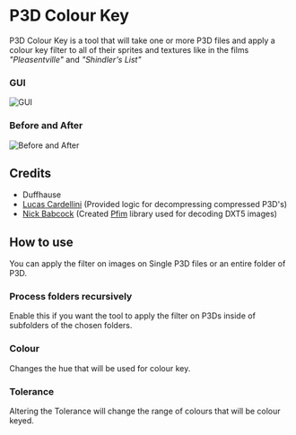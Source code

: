 # P3D Colour Key
P3D Colour Key is a tool that will take one or more P3D files and apply a colour key filter to all of their sprites and textures like in the films *"Pleasentville"* and *"Shindler's List"*
### GUI
![GUI](https://i.imgur.com/AW0ofCF.png)
### Before and After
![Before and After](https://i.imgur.com/Ecd66Yi.pngi)
## Credits
- Duffhause 
- [Lucas Cardellini](https://github.com/lucasc190) (Provided logic for decompressing compressed P3D's)
- [Nick Babcock](https://github.com/nickbabcock) (Created [Pfim](https://github.com/nickbabcock/Pfim) library used for decoding DXT5 images)
## How to use
You can apply the filter on images on Single P3D files or an entire folder of P3D. 
### Process folders recursively
Enable this if you want the tool to apply the filter on P3Ds inside of subfolders of the chosen folders.
### Colour
Changes the hue that will be used for colour key.
### Tolerance
Altering the Tolerance will change the range of colours that will be colour keyed.


